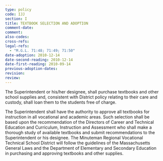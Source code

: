 ```yaml
---
type: policy
code: IJJ
section: I
title: TEXTBOOK SELECTION AND ADOPTION
comment-date:
comment:
also-codes:
cross-refs:
legal-refs:
  - "M.G.L. 71:48; 71:49; 71:50"
date-adoption: 2010-12-14
date-second-reading: 2010-12-14
date-first-reading: 2010-09-14
previous-adoption-dates:
revision: 
review: 
---
```


The Superintendent or his/her designee, shall purchase textbooks and other school supplies and, consistent with District policy relating to their care and custody, shall loan them to the students free of charge.

The Superintendent shall have the authority to approve all textbooks for instruction in all vocational and academic areas.  Such selection shall be based upon the recommendation of the Directors of Career and Technical Education and Curriculum, Instruction and Assessment who shall make a thorough study of available textbooks and submit recommendations to the Superintendent or his designee.  The Minuteman Regional Vocational Technical School District will follow the guidelines of the Massachusetts General Laws and the Department of Elementary and Secondary Education in purchasing and approving textbooks and other supplies.

